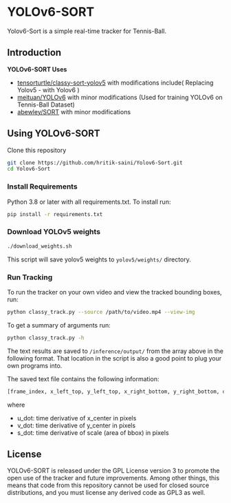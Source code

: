 # YOLOv6-SORT 

Yolov6-Sort is a simple real-time tracker for Tennis-Ball.

## Introduction

**YOLOv6-SORT Uses** 
+  [tensorturtle/classy-sort-yolov5](https://github.com/tensorturtle/classy-sort-yolov5) with modifications include( Replacing Yolov5 - with Yolov6 ) 
+  [meituan/YOLOv6](https://github.com/meituan/YOLOv6)  with minor modifications (Used for training YOLOv6 on Tennis-Ball Dataset)
+  [abewley/SORT](https://github.com/abewley/sort) with minor modifications 

## Using YOLOv6-SORT

Clone this repository

```bash
git clone https://github.com/hritik-saini/Yolov6-Sort.git
cd Yolov6-Sort
```

### Install Requirements

Python 3.8 or later with all requirements.txt. To install run:

```bash
pip install -r requirements.txt
```

### Download YOLOv5 weights

```bash
./download_weights.sh
```
This script will save yolov5 weights to `yolov5/weights/` directory.

### Run Tracking

To run the tracker on your own video and view the tracked bounding boxes, run:

```bash
python classy_track.py --source /path/to/video.mp4 --view-img
```

To get a summary of arguments run:

```bash
python classy_track.py -h
```

The text results are saved to `/inference/output/` from the array above in the following format. That location in the script is also a good point to plug your own programs into.

The saved text file contains the following information:

```bash
[frame_index, x_left_top, y_left_top, x_right_bottom, y_right_bottom, object_category, u_dot, v_dot, s_dot, object_id]
```

where

+ u_dot: time derivative of x_center in pixels
+ v_dot: time derivative of y_center in pixels
+ s_dot: time derivative of scale (area of bbox) in pixels



## License

YOLOv6-SORT is released under the GPL License version 3 to promote the open use of the tracker and future improvements.
Among other things, this means that code from this repository cannot be used for closed source distributions,
and you must license any derived code as GPL3 as well.
